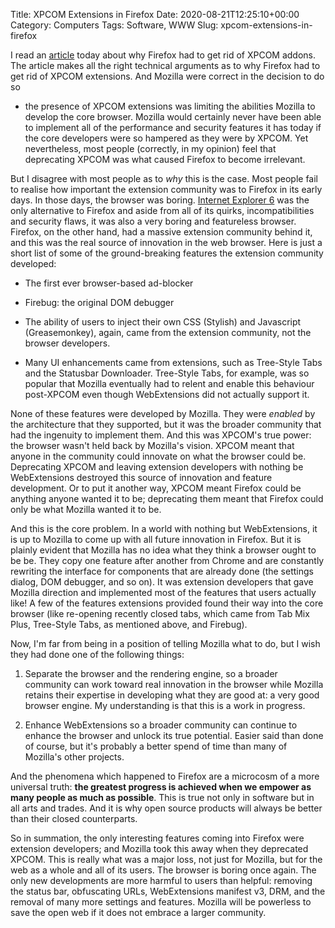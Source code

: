 Title: XPCOM Extensions in Firefox
Date: 2020-08-21T12:25:10+00:00
Category: Computers
Tags: Software, WWW
Slug: xpcom-extensions-in-firefox

I read an [article][1] today about why Firefox had to get rid of XPCOM addons.
The article makes all the right technical arguments as to why Firefox had to
get rid of XPCOM extensions. And Mozilla were correct in the decision to do so
- the presence of XPCOM extensions was limiting the abilities Mozilla to
develop the core browser. Mozilla would certainly never have been able to
implement all of the performance and security features it has today if the core
developers were so hampered as they were by XPCOM. Yet nevertheless, most
people (correctly, in my opinion) feel that deprecating XPCOM was what caused
Firefox to become irrelevant.

But I disagree with most people as to *why* this is the case. Most people fail
to realise how important the extension community was to Firefox in its early
days. In those days, the browser was boring. [Internet Explorer 6][2] was the
only alternative to Firefox and aside from all of its quirks, incompatibilities
and security flaws, it was also a very boring and featureless browser. Firefox,
on the other hand, had a massive extension community behind it, and this was
the real source of innovation in the web browser. Here is just a short list of
some of the ground-breaking features the extension community developed:

* The first ever browser-based ad-blocker

* Firebug: the original DOM debugger

* The ability of users to inject their own CSS (Stylish) and Javascript
  (Greasemonkey), again, came from the extension community, not the browser
  developers.

* Many UI enhancements came from extensions, such as Tree-Style Tabs and the
  Statusbar Downloader. Tree-Style Tabs, for example, was so popular that
  Mozilla eventually had to relent and enable this behaviour post-XPCOM even
  though WebExtensions did not actually support it.

None of these features were developed by Mozilla. They were *enabled* by the
architecture that they supported, but it was the broader community that had
the ingenuity to implement them. And this was XPCOM's true power: the browser
wasn't held back by Mozilla's vision. XPCOM meant that anyone in the community
could innovate on what the browser could be. Deprecating XPCOM and leaving
extension developers with nothing be WebExtensions destroyed this source of
innovation and feature development. Or to put it another way, XPCOM meant
Firefox could be anything anyone wanted it to be; deprecating them meant that
Firefox could only be what Mozilla wanted it to be.

And this is the core problem. In a world with nothing but WebExtensions, it is
up to Mozilla to come up with all future innovation in Firefox. But it is
plainly evident that Mozilla has no idea what they think a browser ought to be
be. They copy one feature after another from Chrome and are constantly
rewriting the interface for components that are already done (the settings
dialog, DOM debugger, and so on). It was extension developers that gave
Mozilla direction and implemented most of the features that users actually
like! A few of the features extensions provided found their way into the core
browser (like re-opening recently closed tabs, which came from Tab Mix Plus,
Tree-Style Tabs, as mentioned above, and Firebug).

Now, I'm far from being in a position of telling Mozilla what to do, but I wish
they had done one of the following things:

1. Separate the browser and the rendering engine, so a broader community can
work toward real innovation in the browser while Mozilla retains their
expertise in developing what they are good at: a very good browser engine. My
understanding is that this is a work in progress.

2. Enhance WebExtensions so a broader community can continue to enhance the
browser and unlock its true potential. Easier said than done of course, but
it's probably a better spend of time than many of Mozilla's other projects.

And the phenomena which happened to Firefox are a microcosm of a more universal
truth: **the greatest progress is achieved when we empower as many people as
much as possible**. This is true not only in software but in all arts and
trades. And it is why open source products will always be better than their
closed counterparts.

So in summation, the only interesting features coming into Firefox were
extension developers; and Mozilla took this away when they deprecated XPCOM.
This is really what was a major loss, not just for Mozilla, but for the web as
a whole and all of its users. The browser is boring once again. The only new
developments are more harmful to users than helpful: removing the status bar,
obfuscating URLs, WebExtensions manifest v3, DRM, and the removal of many more
settings and features. Mozilla will be powerless to save the open web if it
does not embrace a larger community.

[1]: https://yoric.github.io/post/why-did-mozilla-remove-xul-addons/
[2]: https://en.wikipedia.org/wiki/Internet_Explorer_6
